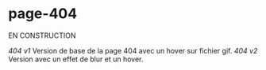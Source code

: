 # page-404

EN CONSTRUCTION

*404 v1*
Version de base de la page 404 avec un hover sur fichier gif. 
*404 v2*
Version avec un effet de blur et un hover. 
